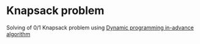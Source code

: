 # Knapsack problem
Solving of 0/1 Knapsack problem using [Dynamic programming in-advance algorithm](https://en.wikipedia.org/wiki/Knapsack_problem#0/1_knapsack_problem)
